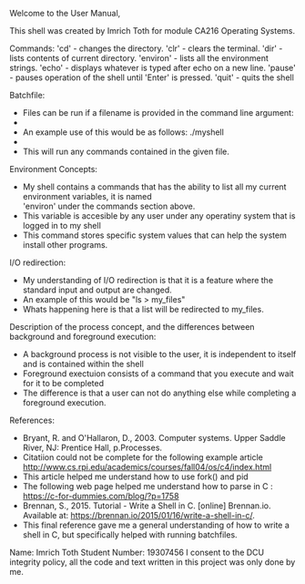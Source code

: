 Welcome to the User Manual,

This shell was created by Imrich Toth for module CA216 Operating Systems.

Commands:
	'cd' - changes the directory.
	'clr' - clears the terminal.
	'dir' - lists contents of current directory.
	'environ' - lists all the environment strings.
	'echo' - displays whatever is typed after echo on a new line.
	'pause' - pauses operation of the shell until 'Enter' is pressed.
	'quit' - quits the shell

Batchfile:
* 	 Files can be run if a filename is provided in the command line argument:
* 		
* 	 An example use of this would be as follows: ./myshell <filename>
* 	
* 	 This will run any commands contained in the given file.


Environment Concepts:
* 	 My shell contains a commands that has the ability to list all my current environment variables, it is named 	  
 	 'environ' under the commands section above.
* 	 This variable is accesible by any user under any operatiny system that is logged in to my shell
* 	 This command stores specific system values that can help the system install other programs.


I/O redirection:
*    My understanding of I/O redirection is that it is a feature where the standard input and output are changed.
* 	 An example of this would be "ls > my_files"
* 	 Whats happening here is that a list will be redirected to my_files.


Description of the process concept, and the differences between background and foreground execution:
*    A background process is not visible to the user, it is independent to itself and is contained within the shell
* 	 Foreground exectuion consists of a command that you execute and wait for it to be completed
* 	 The difference is that a user can not do anything else while completing a foreground execution.


References:
* 	 Bryant, R. and O'Hallaron, D., 2003. Computer systems. Upper Saddle River, NJ: Prentice Hall, p.Processes.
* 	 Citatiion could not be complete for the following example article http://www.cs.rpi.edu/academics/courses/fall04/os/c4/index.html 
* 	 This article helped me understand how to use fork() and pid
* 	 The following web page helped me understand how to parse in C : https://c-for-dummies.com/blog/?p=1758
* 	 Brennan, S., 2015. Tutorial - Write a Shell in C. [online] Brennan.io. Available at: <https://brennan.io/2015/01/16/write-a-shell-in-c/>.
* 	 This final reference gave me a general understanding of how to write a shell in C, but specifically helped with running batchfiles.

	
Name: Imrich Toth
Student Number: 19307456
I consent to the DCU integrity policy, all the code and text written in this project was only done by me.
